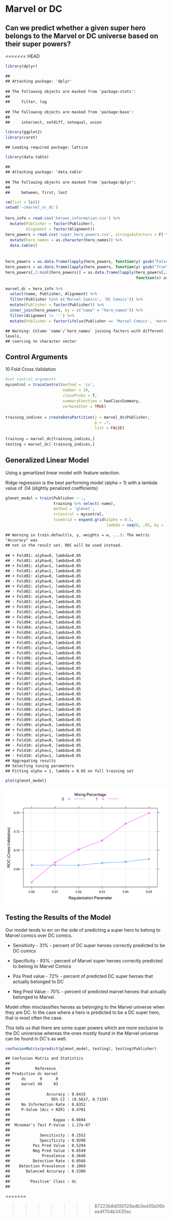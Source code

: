 Marvel or DC
================

Can we predict whether a given super hero belongs to the Marvel or DC universe based on their super powers?
-----------------------------------------------------------------------------------------------------------
<<<<<<< HEAD

``` r
library(dplyr)
```

    ## 
    ## Attaching package: 'dplyr'

    ## The following objects are masked from 'package:stats':
    ## 
    ##     filter, lag

    ## The following objects are masked from 'package:base':
    ## 
    ##     intersect, setdiff, setequal, union

``` r
library(ggplot2)
library(caret)
```

    ## Loading required package: lattice

``` r
library(data.table)
```

    ## 
    ## Attaching package: 'data.table'

    ## The following objects are masked from 'package:dplyr':
    ## 
    ##     between, first, last

``` r
rm(list = ls())
setwd('~/marvel_or_dc')

hero_info = read.csv('heroes_information.csv') %>% 
  mutate(Publisher = factor(Publisher),
         Alignment = factor(Alignment))
hero_powers = read.csv('super_hero_powers.csv', stringsAsFactors = F) %>% 
  mutate(hero_names = as.character(hero_names)) %>% 
  data.table()


hero_powers = as.data.frame(lapply(hero_powers, function(y) gsub("False", 0, y)))
hero_powers = as.data.frame(lapply(hero_powers, function(y) gsub("True", 1, y)))
hero_powers[,2:ncol(hero_powers)] = as.data.frame(lapply(hero_powers[,2:ncol(hero_powers)], 
                                                         function(x) as.numeric(x)))

marvel_dc = hero_info %>% 
  select(name, Publisher, Alignment) %>% 
  filter(Publisher %in% c('Marvel Comics', 'DC Comics')) %>% 
  mutate(Publisher = factor(Publisher)) %>% 
  inner_join(hero_powers, by = c("name" = "hero_names")) %>% 
  filter(Alignment != '-') %>% 
  mutate(Publisher = factor(ifelse(Publisher == 'Marvel Comics', 'marvel', 'dc')))
```

    ## Warning: Column `name`/`hero_names` joining factors with different levels,
    ## coercing to character vector

Control Arguments
-----------------

10 Fold Cross Validation

``` r
#set control arguments
mycontrol = trainControl(method = 'cv',
                         number = 10,
                         classProbs = T,
                         summaryFunction = twoClassSummary,
                         verboseIter = TRUE)

training_indices = createDataPartition(y = marvel_dc$Publisher,
                                       p = .7,
                                       list = FALSE)

training = marvel_dc[training_indices,]
testing = marvel_dc[-training_indices,]
```

Generalized Linear Model
------------------------

Using a genarlized linear model with feature selection.

Ridge regression is the best performing model (alpha = 1) with a lambda value of .04 (slightly penalized coefficients)

``` r
glmnet_model = train(Publisher ~ .,
                     training %>% select(-name),
                     method = 'glmnet',
                     trControl = mycontrol,
                     tuneGrid = expand.grid(alpha = 0:1, 
                                            lambda = seq(0, .05, by = .01)))
```

    ## Warning in train.default(x, y, weights = w, ...): The metric "Accuracy" was
    ## not in the result set. ROC will be used instead.

    ## + Fold01: alpha=0, lambda=0.05 
    ## - Fold01: alpha=0, lambda=0.05 
    ## + Fold01: alpha=1, lambda=0.05 
    ## - Fold01: alpha=1, lambda=0.05 
    ## + Fold02: alpha=0, lambda=0.05 
    ## - Fold02: alpha=0, lambda=0.05 
    ## + Fold02: alpha=1, lambda=0.05 
    ## - Fold02: alpha=1, lambda=0.05 
    ## + Fold03: alpha=0, lambda=0.05 
    ## - Fold03: alpha=0, lambda=0.05 
    ## + Fold03: alpha=1, lambda=0.05 
    ## - Fold03: alpha=1, lambda=0.05 
    ## + Fold04: alpha=0, lambda=0.05 
    ## - Fold04: alpha=0, lambda=0.05 
    ## + Fold04: alpha=1, lambda=0.05 
    ## - Fold04: alpha=1, lambda=0.05 
    ## + Fold05: alpha=0, lambda=0.05 
    ## - Fold05: alpha=0, lambda=0.05 
    ## + Fold05: alpha=1, lambda=0.05 
    ## - Fold05: alpha=1, lambda=0.05 
    ## + Fold06: alpha=0, lambda=0.05 
    ## - Fold06: alpha=0, lambda=0.05 
    ## + Fold06: alpha=1, lambda=0.05 
    ## - Fold06: alpha=1, lambda=0.05 
    ## + Fold07: alpha=0, lambda=0.05 
    ## - Fold07: alpha=0, lambda=0.05 
    ## + Fold07: alpha=1, lambda=0.05 
    ## - Fold07: alpha=1, lambda=0.05 
    ## + Fold08: alpha=0, lambda=0.05 
    ## - Fold08: alpha=0, lambda=0.05 
    ## + Fold08: alpha=1, lambda=0.05 
    ## - Fold08: alpha=1, lambda=0.05 
    ## + Fold09: alpha=0, lambda=0.05 
    ## - Fold09: alpha=0, lambda=0.05 
    ## + Fold09: alpha=1, lambda=0.05 
    ## - Fold09: alpha=1, lambda=0.05 
    ## + Fold10: alpha=0, lambda=0.05 
    ## - Fold10: alpha=0, lambda=0.05 
    ## + Fold10: alpha=1, lambda=0.05 
    ## - Fold10: alpha=1, lambda=0.05 
    ## Aggregating results
    ## Selecting tuning parameters
    ## Fitting alpha = 1, lambda = 0.05 on full training set

``` r
plot(glmnet_model)
```

![](marvel_or_dc_files/figure-markdown_github/unnamed-chunk-3-1.png)

Testing the Results of the Model
--------------------------------

Our model tends to err on the side of predicting a super hero to belong to Marvel comics over DC comics.

-   Sensitivity - 31% - percent of DC super heroes correctly predicted to be DC comics

-   Specificity - 93% - percent of Marvel super heroes correctly predicted to belong to Marvel Comics

-   Pos Pred value - 72% - percent of predicted DC super heroes that actually belonged to DC

-   Neg Pred Value - 70% - percent of predicted marvel heroes that actually belonged to Marvel.

Model often misclassifies heroes as belonging to the Marvel universe when they are DC. In the case where a hero is predicted to be a DC super hero, that is most often the case.

This tells us that there are some super powers which are more exclusive to the DC universise whereas the ones mostly found in the Marvel universe can be found in DC's as well.

``` r
confusionMatrix(predict(glmnet_model, testing), testing$Publisher)
```

    ## Confusion Matrix and Statistics
    ## 
    ##           Reference
    ## Prediction dc marvel
    ##     dc      9      8
    ##     marvel 49     93
    ##                                           
    ##                Accuracy : 0.6415          
    ##                  95% CI : (0.5617, 0.7159)
    ##     No Information Rate : 0.6352          
    ##     P-Value [Acc > NIR] : 0.4701          
    ##                                           
    ##                   Kappa : 0.0894          
    ##  Mcnemar's Test P-Value : 1.17e-07        
    ##                                           
    ##             Sensitivity : 0.1552          
    ##             Specificity : 0.9208          
    ##          Pos Pred Value : 0.5294          
    ##          Neg Pred Value : 0.6549          
    ##              Prevalence : 0.3648          
    ##          Detection Rate : 0.0566          
    ##    Detection Prevalence : 0.1069          
    ##       Balanced Accuracy : 0.5380          
    ##                                           
    ##        'Positive' Class : dc              
    ##
=======
>>>>>>> 87223b8d050128adb3ed45b06bee4f704b3435ec
